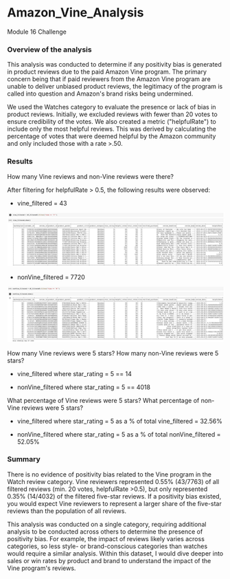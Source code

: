 # Amazon_Vine_Analysis
Module 16 Challenge

### Overview of the analysis
This analysis was conducted to determine if any positivity bias is generated in product reviews due to the paid Amazon Vine program.  The primary concern being that if paid reviewers from the Amazon Vine program are unable to deliver unbiased product reviews, the legitimacy of the program is called into question and Amazon's brand risks being undermined. 

We used the Watches category to evaluate the presence or lack of bias in product reviews.  Initially, we excluded reviews with fewer than 20 votes to ensure credibility of the votes.  We also created a metric ("helpfulRate") to include only the most helpful reviews.  This was derived by calculating the percentage of votes that were deemed helpful by the Amazon community and only included those with a rate >.50.

### Results

How many Vine reviews and non-Vine reviews were there?

After filtering for helpfulRate > 0.5, the following results were observed:

- vine_filtered = 43

![vine](https://github.com/benclark62/Amazon_Vine_Analysis/blob/main/vine_helpful.png)

- nonVine_filtered = 7720 

![nonVine](https://github.com/benclark62/Amazon_Vine_Analysis/blob/main/nonVine_helpful.png)

How many Vine reviews were 5 stars? How many non-Vine reviews were 5 stars?

- vine_filtered where star_rating = 5 == 14

- nonVine_filtered where star_rating = 5 == 4018

What percentage of Vine reviews were 5 stars? What percentage of non-Vine reviews were 5 stars?

- vine_filtered where star_rating = 5 as a % of total vine_filtered = 32.56% 

- nonVine_filtered where star_rating = 5 as a % of total nonVine_filtered = 52.05%

### Summary

There is no evidence of positivity bias related to the Vine program in the Watch review category.  Vine reviewers represented 0.55% (43/7763) of all filtered reviews (min. 20 votes, helpfulRate >0.5), but only represented 0.35% (14/4032) of the filtered five-star reviews.  If a positivity bias existed, you would expect Vine reviewers to represent a larger share of the five-star reviews than the population of all reviews.

This analysis was conducted on a single category, requiring additional analysis to be conducted across others to determine the presence of positivity bias.  For example, the impact of reviews likely varies across categories, so less style- or brand-conscious categories than watches would require a similar analysis.  Within this dataset, I would dive deeper into sales or win rates by product and brand to understand the impact of the Vine program's reviews. 
